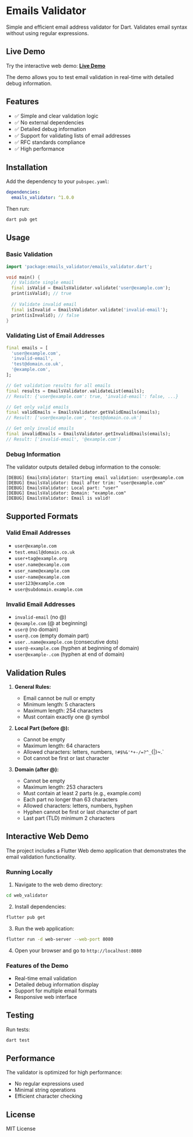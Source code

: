 # Emails Validator

Simple and efficient email address validator for Dart. Validates email syntax without using regular expressions.

## Live Demo

Try the interactive web demo: **[Live Demo](https://stanislavworldin.github.io/emails_validator/)**

The demo allows you to test email validation in real-time with detailed debug information.

## Features

- ✅ Simple and clear validation logic
- ✅ No external dependencies
- ✅ Detailed debug information
- ✅ Support for validating lists of email addresses
- ✅ RFC standards compliance
- ✅ High performance

## Installation

Add the dependency to your `pubspec.yaml`:

```yaml
dependencies:
  emails_validator: ^1.0.0
```

Then run:

```bash
dart pub get
```

## Usage

### Basic Validation

```dart
import 'package:emails_validator/emails_validator.dart';

void main() {
  // Validate single email
  final isValid = EmailsValidator.validate('user@example.com');
  print(isValid); // true
  
  // Validate invalid email
  final isInvalid = EmailsValidator.validate('invalid-email');
  print(isInvalid); // false
}
```

### Validating List of Email Addresses

```dart
final emails = [
  'user@example.com',
  'invalid-email',
  'test@domain.co.uk',
  '@example.com',
];

// Get validation results for all emails
final results = EmailsValidator.validateList(emails);
// Result: {'user@example.com': true, 'invalid-email': false, ...}

// Get only valid emails
final validEmails = EmailsValidator.getValidEmails(emails);
// Result: ['user@example.com', 'test@domain.co.uk']

// Get only invalid emails
final invalidEmails = EmailsValidator.getInvalidEmails(emails);
// Result: ['invalid-email', '@example.com']
```

### Debug Information

The validator outputs detailed debug information to the console:

```
[DEBUG] EmailsValidator: Starting email validation: user@example.com
[DEBUG] EmailsValidator: Email after trim: "user@example.com"
[DEBUG] EmailsValidator: Local part: "user"
[DEBUG] EmailsValidator: Domain: "example.com"
[DEBUG] EmailsValidator: Email is valid!
```

## Supported Formats

### Valid Email Addresses

- `user@example.com`
- `test.email@domain.co.uk`
- `user+tag@example.org`
- `user.name@example.com`
- `user_name@example.com`
- `user-name@example.com`
- `user123@example.com`
- `user@subdomain.example.com`

### Invalid Email Addresses

- `invalid-email` (no @)
- `@example.com` (@ at beginning)
- `user@` (no domain)
- `user@.com` (empty domain part)
- `user..name@example.com` (consecutive dots)
- `user@-example.com` (hyphen at beginning of domain)
- `user@example-.com` (hyphen at end of domain)

## Validation Rules

1. **General Rules:**
   - Email cannot be null or empty
   - Minimum length: 5 characters
   - Maximum length: 254 characters
   - Must contain exactly one @ symbol

2. **Local Part (before @):**
   - Cannot be empty
   - Maximum length: 64 characters
   - Allowed characters: letters, numbers, `!#$%&'*+-/=?^_`{|}~.`
   - Dot cannot be first or last character

3. **Domain (after @):**
   - Cannot be empty
   - Maximum length: 253 characters
   - Must contain at least 2 parts (e.g., example.com)
   - Each part no longer than 63 characters
   - Allowed characters: letters, numbers, hyphen
   - Hyphen cannot be first or last character of part
   - Last part (TLD) minimum 2 characters

## Interactive Web Demo

The project includes a Flutter Web demo application that demonstrates the email validation functionality.

### Running Locally

1. Navigate to the web demo directory:
```bash
cd web_validator
```

2. Install dependencies:
```bash
flutter pub get
```

3. Run the web application:
```bash
flutter run -d web-server --web-port 8080
```

4. Open your browser and go to `http://localhost:8080`

### Features of the Demo

- Real-time email validation
- Detailed debug information display
- Support for multiple email formats
- Responsive web interface

## Testing

Run tests:

```bash
dart test
```

## Performance

The validator is optimized for high performance:
- No regular expressions used
- Minimal string operations
- Efficient character checking

## License

MIT License 